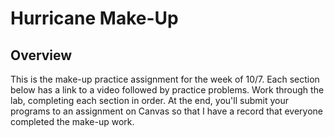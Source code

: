 # Hurricane Make-Up

## Overview

This is the make-up practice assignment for the week of 10/7. Each section below has a link to a video followed by practice problems. Work through the lab, completing each section in order. At the end, you'll submit your programs to an assignment on Canvas so that I have a record that everyone completed the make-up work.
